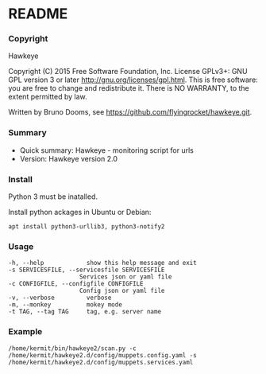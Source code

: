 # README #
### Copyright ###
Hawkeye

Copyright (C) 2015 Free Software Foundation, Inc.
License GPLv3+: GNU GPL version 3 or later <http://gnu.org/licenses/gpl.html>.
This is free software: you are free to change and redistribute it.
There is NO WARRANTY, to the extent permitted by law.

Written by Bruno Dooms, see <https://github.com/flyingrocket/hawkeye.git>.

### Summary ###
* Quick summary: Hawkeye - monitoring script for urls
* Version: Hawkeye version 2.0

### Install ###
Python 3 must be inatalled.

Install python ackages in Ubuntu or Debian:

    apt install python3-urllib3, python3-notify2


### Usage ###

    -h, --help            show this help message and exit
    -s SERVICESFILE, --servicesfile SERVICESFILE
                        Services json or yaml file
    -c CONFIGFILE, --configfile CONFIGFILE
                        Config json or yaml file
    -v, --verbose         verbose
    -m, --monkey          mokey mode
    -t TAG, --tag TAG     tag, e.g. server name

### Example ###

    /home/kermit/bin/hawkeye2/scan.py -c /home/kermit/hawkeye2.d/config/muppets.config.yaml -s /home/kermit/hawkeye2.d/config/muppets.services.yaml


